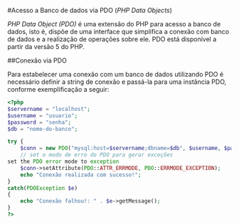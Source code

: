 #Acesso a Banco de dados via PDO (*PHP Data Objects*)

*PHP Data Object (PDO)* é uma extensão do PHP para acesso a banco de dados, isto é, dispõe de uma interface que simplifica a conexão com banco de dados e a realização de operações sobre ele. PDO está disponível a partir da versão 5 do PHP.

##Conexão via PDO

Para estabelecer uma conexão com um banco de dados utilizando PDO é necessário definir a string de conexão e passá-la para uma instância PDO, conforme exemplificação a seguir:

```php
<?php
$servername = "localhost";
$username = "usuario";
$password = "senha";
$db = "nome-do-banco";

try {
    $conn = new PDO("mysql:host=$servername;dbname=$db", $username, $password);
    // set o modo de erro do PDO para gerar exceções
set the PDO error mode to exception
    $conn->setAttribute(PDO::ATTR_ERRMODE, PDO::ERRMODE_EXCEPTION);
    echo "Conexão realizada com sucesso!";
}
catch(PDOException $e)
{
    echo "Conexão falhou!: " . $e->getMessage();
}
?>
```

